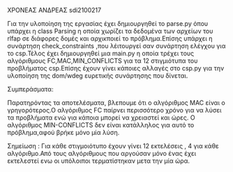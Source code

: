 ΧΡΟΝΕΑΣ ΑΝΔΡΕΑΣ sdi2100217


Για την υλοποίηση της εργασίας έχει δημιουργηθεί το parse.py όπου υπάρχει η class Parsing η οποία χωρίζει τα δεδομένα
των αρχείων του rlfap σε διάφορες δομές και αρχικποιεί το πρόβλημα.Επίσης υπάρχει η συνάρτηση check_constraints ,που
λέιτουργεί σαν συνάρτηση ελέγχου για το csp.Τέλος έχει δημιουργηθεί μια main.py η οποία τρέχει τους αλγόριθμους FC,MAC,MIN_CONFLICTS
για τα 12 στιγμιότυπα του προβλήματος csp.Επίσης έχουν γίνει κάποιες αλλαγές στο csp.py για την υλοποίηση της  dom/wdeg ευρετικής συνάρτησης
που δίνεται.


Συμπεράσματα:

Παρατηρόντας τα αποτελέσματα, βλεπουμε ότι ο αλγόριθμος MAC είναι ο γρηγορότερος.Ο αλγόριθμος 
FC παίρνει περισσότερο χρόνο για να λύσει τα προβλήματα ενώ για κάποια μπορεί να χρειαστεί και ώρες.
Ο αλγόριθμος MIN-CONFLICTS δεν είναι κατάλληλος για αυτό το πρόβλημα,αφού βρήκε μόνο μία λύση.

Σημείωση : Για κάθε στιγμοιότυπο έχουν γίνει 12 εκτελέσεις , 4 για κάθε αλγόριθμο.Από τους αλγόριθμους
που αργούσαν μόνο ένας έχει εκτελεστεί ενω οι υπόλοιποι τερματίστηκαν μετα την μία ώρα.





